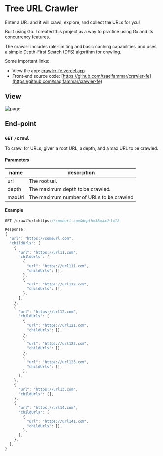 # Tree URL Crawler

Enter a URL and it will crawl, explore, and collect the URLs for you!

Built using Go. I created this project as a way to practice using Go and its concurrency features.

The crawler includes rate-limiting and basic caching capabilities, and uses a simple Depth-First Search (DFS) algorithm for crawling.

Some important links:

* View the app: [crawler-fe.vercel.app](https://crawler-fe.vercel.app/)
* Front-end source code: [https://github.com/tsaqifammar/crawler-fe](https://github.com/tsaqifammar/crawler-fe)

## View

![page](https://user-images.githubusercontent.com/54428874/232195481-f32b8fee-8eea-4280-a6f0-331afa8c1529.png)

## End-point

### <code>GET</code> <code><b>/crawl</b></code>

To crawl for URLs, given a root URL, a depth, and a max URL to be crawled.

#### Parameters

| name   | description                              |
| ------ | ---------------------------------------- |
| url    | The root url.                            |
| depth  | The maximum depth to be crawled.         |
| maxUrl | The maximum number of URLs to be crawled |

#### Example

```js
GET /crawl?url=https://someurl.com&depth=3&maxUrl=12

Response:
{
  "url": "https://someurl.com",
  "childUrls": [
    {
      "url": "https://url11.com",
      "childUrls": [
        {
          "url": "https://url111.com",
          "childUrls": [],
        },
        {
          "url": "https://url112.com",
          "childUrls": [],
        },
      ],
    },
    {
      "url": "https://url12.com",
      "childUrls": [
        {
          "url": "https://url121.com",
          "childUrls": [],
        },
        {
          "url": "https://url122.com",
          "childUrls": [],
        },
        {
          "url": "https://url123.com",
          "childUrls": [],
        },
      ],
    },
    {
      "url": "https://url13.com",
      "childUrls": [],
    },
    {
      "url": "https://url14.com",
      "childUrls": [
        {
          "url": "https://url141.com",
          "childUrls": [],
        },
      ],
    },
  ],
}
```
